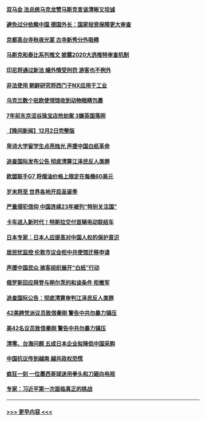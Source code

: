 #### [双马会 法总统马克龙赞马斯克言谈清晰又坦诚](../pages/prog202/a103590051.md?t=12040701) 
#### [避免过分依赖中国 德国外长：国家投资保障更大审查](../pages/prog202/a103589958.md?t=12040701) 
#### [京都高台寺秋夜光宴 古寺新秀分外吸睛](../pages/prog202/a103589973.md?t=12040701) 
#### [马斯克和泰比系列推文 披露2020大选推特审查机制](../pages/prog202/a103589962.md?t=12040701) 
#### [印尼将通过新法 婚外情受刑罚 游客也不例外](../pages/prog202/a103589890.md?t=12040701) 
#### [非法使用 朝鲜研究将西门子NX应用于工业](../pages/prog202/a103589883.md?t=12040701) 
#### [乌克兰数个驻欧使领馆收到动物眼睛包裹](../pages/prog202/a103589875.md?t=12040701) 
#### [7年前东京涩谷珠宝店抢劫案 3嫌英国落网](../pages/prog202/a103589800.md?t=12040701) 
#### [【晚间新闻】12月2日完整版](../pages/prog202/a103589672.md?t=12040701) 
#### [卑诗大学留学生点亮烛光 声援中国白纸革命](../pages/prog202/a103589679.md?t=12040701) 
#### [追查国际发布公告 彻底清算江泽民反人类罪](../pages/prog202/a103589675.md?t=12040701) 
#### [欧盟联手G7 将俄油价格上限定在每桶60美元](../pages/prog202/a103589667.md?t=12040701) 
#### [岁末将至 世界各地开启圣诞季](../pages/prog202/a103589549.md?t=12040701) 
#### [严重侵犯信仰 中国连续23年被列“特别关注国”](../pages/prog202/a103589309.md?t=12040701) 
#### [卡车进入新时代！特斯拉交付首辆电动联结车](../pages/prog202/a103589231.md?t=12040701) 
#### [日本专家：日本人应提高对中国人权的保护意识](../pages/prog202/a103589227.md?t=12040701) 
#### [居民忧监控 伦敦市议会拒中共使馆迁移申请](../pages/prog202/a103589225.md?t=12040701) 
#### [声援中国民众 骇客组织展开“白纸”行动](../pages/prog202/a103589221.md?t=12040701) 
#### [俄罗斯回应拜登与朔尔茨的和谈条件 拒撤军](../pages/prog202/a103589262.md?t=12040701) 
#### [追查国际公告：彻底清算审判江泽民反人类罪](../pages/prog202/a103589219.md?t=12040701) 
#### [42美跨党派议员致信秦刚 警告中共勿暴力镇压](../pages/prog202/a103589213.md?t=12040701) 
#### [美42名议员致信秦刚 警告中共勿暴力镇压](../pages/prog202/a103589163.md?t=12040701) 
#### [清零、台海问题 五成日本企业拟降低中国采购](../pages/prog202/a103589149.md?t=12040701) 
#### [中国抗议传到越南 越共政权恐慌](../pages/prog202/a103589056.md?t=12040701) 
#### [疯狂一刻 一位墨西哥球迷用拳头和刀砸向电视](../pages/prog202/a103589040.md?t=12040701) 
#### [专家：习近平第一次面临真正的挑战](../pages/prog202/a103589037.md?t=12040701) 

----
#### [ >>> 更早内容 <<< ](../indexes/prog202-earlier.md)
